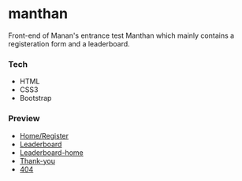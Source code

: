 # manthan
Front-end of Manan's entrance test Manthan which mainly contains a registeration form and a leaderboard.

### Tech
* HTML
* CSS3
* Bootstrap

### Preview
* [Home/Register](https://mohityadav7.github.io/static-websites/manthan/manthan.html)
* [Leaderboard](https://mohityadav7.github.io/static-websites/manthan/leaderboard.html)
* [Leaderboard-home](https://mohityadav7.github.io/static-websites/manthan/leaderboard-home.html)
* [Thank-you](https://mohityadav7.github.io/static-websites/manthan/thank-you.html)
* [404](https://mohityadav7.github.io/static-websites/manthan/404.html)
